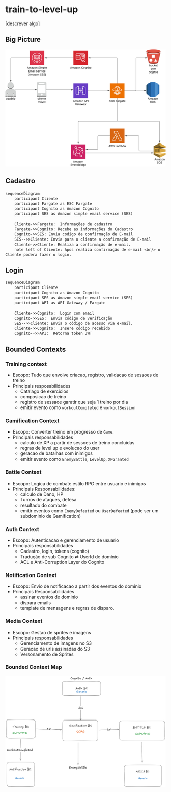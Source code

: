 # train-to-level-up

[descrever algo]

## Big Picture

![fluxo](/train%20to%20level%20up.jpeg)

## Cadastro

```mermaid
sequenceDiagram
    participant Cliente
    participant Fargate as ESC Fargate
    participant Cognito as Amazon Cognito
    participant SES as Amazon simple email service (SES)

    Cliente->>Fargate:  Informações de cadastro
    Fargate->>Cognito: Recebe as informações do Cadastro
    Cognito->>SES: Envia codigo de confirmação de E-mail
    SES-->>Cliente: Envia para o cliente a confirmação de E-mail
    Cliente->>Cliente: Realiza a confirmação de e-mail.
    note left of Cliente: Apos realiza confirmação de e-mail <br/> o Cliente podera fazer o login.
```

## Login

```mermaid
sequenceDiagram
    participant Cliente
    participant Cognito as Amazon Cognito
    participant SES as Amazon simple email service (SES)
    participant API as API Gateway / Fargate

    Cliente->>Cognito:  Login com email
    Cognito->>SES:  Envia código de verificação
    SES-->>Cliente: Envia o código de acesso via e-mail.
    Cliente->>Cognito:  Insere código recebido
    Cognito-->>API:  Retorna token JWT
```

##

## Bounded Contexts
### Training context
- Escopo: Tudo que envolve criacao, registro, validacao de sessoes de treino
- Principais resposabilidades
  - Catalago de exercicios
  - composicao de treino
  - registro de sessaoe garatir que seja 1 treino por dia
  - emitir evento como `workoutCompleted` e `workoutSession`

### Gamification Context
- Escopo: Converter treino em progresso de `Game`.
- Principais responsabilidades
  - calculo de XP a partir de sessoes de treino concluidas
  - regras de level up e evolucao do user
  - geracao de batalhas com inimigos
  -  emitir evento como `EnemyBattle`, `LevelUp`, `XPGranted`

### Battle Context
- Escopo: Logica de combate estilo RPG entre usuario e inimigos
- Principais Responsabilidades:
  - calculo de Dano, HP
  - Turnos de ataques, defesa
  - resultado do combate
  - emitir eventos como `EnemyDefeated` ou `UserDefeated`
  (pode ser um subdominio de Gamification)

### Auth Context
- Escopo: Autenticacao e gerenciamento de usuario
- Principais responsabilidades
  - Cadastro, login, tokens (cognito)
  - Tradução de sub Cognito ⇄ UserId de domínio
  - ACL e Anti-Corruption Layer do Cognito


### Notification Context
- Escopo: Envio de notificacao a partir dos eventos do dominio
- Principais Responsabilidades
  - assinar eventos de dominio
  - dispara emails
  - template de mensagens e regras de disparo.


### Media Context
- Escopo: Gestao de sprites e imagens
- Principais responsabilidades
  - Gerenciamento de imagens no S3
  - Geracao de urls assinadas do S3
  - Versonamento de Sprites


### Bounded Context Map
![alt text](bounded-context-map.png)

